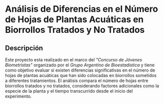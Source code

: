 # Análisis de Diferencias en el Número de Hojas de Plantas Acuáticas en Biorrollos Tratados y No Tratados

## Descripción

Este proyecto esta realizado en el marco del *"Concurso de Jóvenes Biometristas"* organizado por el *Grupo Argentino de Bioestadística* y tiene como objetivo evaluar si existen diferencias significativas en el número de hojas de plantas acuáticas que han sido colocadas en biorrollos sometidos a diferentes tratamientos. El análisis compara el número de hojas entre biorrollos tratados y no tratados, considerando factores adicionales como la especie de la planta y el tiempo transcurrido desde el inicio del experimento.
